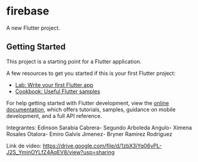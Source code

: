 # firebase

A new Flutter project.

## Getting Started

This project is a starting point for a Flutter application.

A few resources to get you started if this is your first Flutter project:

- [Lab: Write your first Flutter app](https://docs.flutter.dev/get-started/codelab)
- [Cookbook: Useful Flutter samples](https://docs.flutter.dev/cookbook)

For help getting started with Flutter development, view the
[online documentation](https://docs.flutter.dev/), which offers tutorials,
samples, guidance on mobile development, and a full API reference.

Integrantes:
Edinson Sarabia Cabrera- Segundo Arboleda Angulo- Ximena Rosales Otalora- Emiro Galvis Jimenez- Bryner Ramirez Rodriguez

Link de video:
https://drive.google.com/file/d/1zbX3iYq06vPL-J2S_YminOYLfZ4AqEV8/view?usp=sharing
